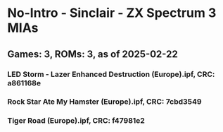 # No-Intro - Sinclair - ZX Spectrum 3 MIAs
## Games: 3, ROMs: 3, as of 2025-02-22

### LED Storm - Lazer Enhanced Destruction (Europe).ipf, CRC: a861168e
### Rock Star Ate My Hamster (Europe).ipf, CRC: 7cbd3549
### Tiger Road (Europe).ipf, CRC: f47981e2
